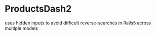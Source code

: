 # ProductsDash2
uses hidden inputs to avoid difficult reverse-searches in Rails5 across multiple models
